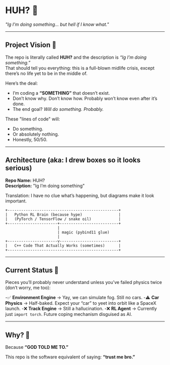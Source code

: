 
# HUH? 🤷  

*"Ig I’m doing something… but hell if I know what."*  

---

## Project Vision 🚀  

The repo is literally called **HUH?** and the description is *“Ig I’m doing something.”*  
That should tell you everything: this is a full-blown midlife crisis, except there’s no life yet to be in the middle of.  

Here’s the deal:  
- I’m coding a **“SOMETHING”** that doesn’t exist.  
- Don’t know why. Don’t know how. Probably won’t know even after it’s done.  
- The end goal? *Will do something. Probably.*  

These "lines of code" will:  
- Do something.  
- Or absolutely nothing.  
- Honestly, 50/50.  

---

## Architecture (aka: I drew boxes so it looks serious)  

**Repo Name:** HUH?  
**Description:** "Ig I’m doing something"  

Translation: I have no clue what’s happening, but diagrams make it look important.  

```text
+-------------------------------------------------+
|   Python RL Brain (because hype)                |
|   (PyTorch / TensorFlow / snake oil)            |
+----------------------+--------------------------+
                       |
                       | magic (pybind11 glue)
                       |
+----------------------v--------------------------+
|   C++ Code That Actually Works (sometimes)      |
+-------------------------------------------------+
````

---

## Current Status 🏁

Pieces you’ll probably never understand unless you’ve failed physics twice (don’t worry, me too):

-✅ **Environment Engine** → Yay, we can simulate fog. Still no cars.
-⚠️ **Car Physics** → Half-baked. Expect your “car” to yeet into orbit like a SpaceX launch.
-❌ **Track Engine** → Still a hallucination.
-❌ **RL Agent** → Currently just `import torch`. Future coping mechanism disguised as AI.

---

## Why? 🤔

Because **“GOD TOLD ME TO.”**

This repo is the software equivalent of saying:
**“trust me bro.”**


